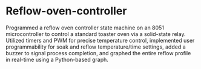# Reflow-oven-controller
Programmed a reflow oven controller state machine on an 8051 microcontroller to control a standard toaster oven via a solid-state relay. Utilized timers and PWM for precise temperature control, implemented user programmability for soak and reflow temperature/time settings, added a buzzer to signal process completion, and graphed the entire reflow profile in real-time using a Python-based graph.
